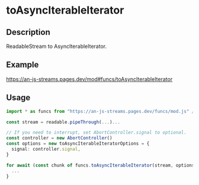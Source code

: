 # toAsyncIterableIterator

## Description
ReadableStream to AsyncIterableIterator.

## Example
https://an-js-streams.pages.dev/mod#funcs/toAsyncIterableIterator

## Usage
```ts
import * as funcs from "https://an-js-streams.pages.dev/funcs/mod.js" // or .ts

const stream = readable.pipeThrough(...)...

// If you need to interrupt, set AbortController.signal to optional.
const controller = new AbortController()
const options = new toAsyncIterableIteratorOptions = {
  signal: controller.signal,
}

for await (const chunk of funcs.toAsyncIterableIterator(stream, options)) {
  ...
}
```